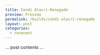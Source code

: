 ```yaml
---
title: Condi Alacri-Renegade
preview: Preview
permalink: /builds/condi-alacri-renegade
layout: post
categories:
  - revenant
---
```


… post contents …&nbsp;